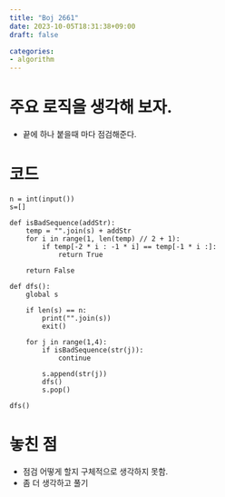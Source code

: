 ```yaml
---
title: "Boj 2661"
date: 2023-10-05T18:31:38+09:00
draft: false

categories:
- algorithm
---
```


# 주요 로직을 생각해 보자.
- 끝에 하나 붙을때 마다 점검해준다.

# 코드
```python3
n = int(input())
s=[]

def isBadSequence(addStr):
    temp = "".join(s) + addStr
    for i in range(1, len(temp) // 2 + 1):
        if temp[-2 * i : -1 * i] == temp[-1 * i :]:
            return True
        
    return False

def dfs():
    global s
    
    if len(s) == n:
        print("".join(s))
        exit()

    for j in range(1,4):
        if isBadSequence(str(j)):
            continue
            
        s.append(str(j))
        dfs()
        s.pop()
    
dfs()
```

# 놓친 점
- 점검 어떻게 할지 구체적으로 생각하지 못함.
- 좀 더 생각하고 풀기 
